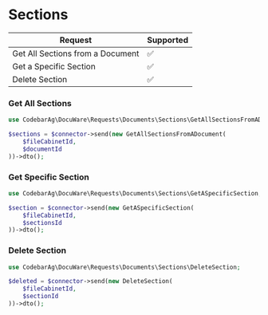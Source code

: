 # Sections
| Request                          | Supported |
|----------------------------------|-----------|
| Get All Sections from a Document | ✅         |
| Get a Specific Section           | ✅         |
| Delete Section                   | ✅         |


### Get All Sections
```php
use CodebarAg\DocuWare\Requests\Documents\Sections\GetAllSectionsFromADocument;

$sections = $connector->send(new GetAllSectionsFromADocument(
    $fileCabinetId,
    $documentId
))->dto();
```

### Get Specific Section
```php
use CodebarAg\DocuWare\Requests\Documents\Sections\GetASpecificSection;

$section = $connector->send(new GetASpecificSection(
    $fileCabinetId,
    $sectionsId
))->dto();
```

### Delete Section
```php
use CodebarAg\DocuWare\Requests\Documents\Sections\DeleteSection;

$deleted = $connector->send(new DeleteSection(
    $fileCabinetId,
    $sectionId
))->dto();
```
